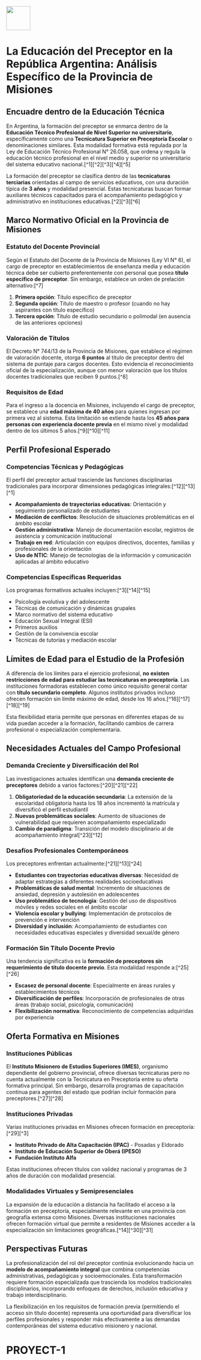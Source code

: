 <img src="https://r2cdn.perplexity.ai/pplx-full-logo-primary-dark%402x.png" style="height:64px;margin-right:32px"/>

# La Educación del Preceptor en la República Argentina: Análisis Específico de la Provincia de Misiones

## Encuadre dentro de la Educación Técnica

En Argentina, la formación del preceptor se enmarca dentro de la **Educación Técnico Profesional de Nivel Superior no universitario**, específicamente como una **Tecnicatura Superior en Preceptoría Escolar** o denominaciones similares. Esta modalidad formativa está regulada por la Ley de Educación Técnico Profesional N° 26.058, que ordena y regula la educación técnico profesional en el nivel medio y superior no universitario del sistema educativo nacional.[^1][^2][^3][^4][^5]

La formación del preceptor se clasifica dentro de las **tecnicaturas terciarias** orientadas al campo de servicios educativos, con una duración típica de **3 años** y modalidad presencial. Estas tecnicaturas buscan formar auxiliares técnicos capacitados para el acompañamiento pedagógico y administrativo en instituciones educativas.[^2][^3][^6]

## Marco Normativo Oficial en la Provincia de Misiones

### Estatuto del Docente Provincial

Según el Estatuto del Docente de la Provincia de Misiones (Ley VI N° 6), el cargo de preceptor en establecimientos de enseñanza media y educación técnica debe ser cubierto preferentemente con personal que posea **título específico de preceptor**. Sin embargo, establece un orden de prelación alternativo:[^7]

1. **Primera opción**: Título específico de preceptor
2. **Segunda opción**: Título de maestro o profesor (cuando no hay aspirantes con título específico)
3. **Tercera opción**: Título de estudio secundario o polimodal (en ausencia de las anteriores opciones)

### Valoración de Títulos

El Decreto N° 744/13 de la Provincia de Misiones, que establece el régimen de valoración docente, otorga **6 puntos** al título de preceptor dentro del sistema de puntaje para cargos docentes. Esto evidencia el reconocimiento oficial de la especialización, aunque con menor valoración que los títulos docentes tradicionales que reciben 9 puntos.[^8]

### Requisitos de Edad

Para el ingreso a la docencia en Misiones, incluyendo el cargo de preceptor, se establece una **edad máxima de 40 años** para quienes ingresan por primera vez al sistema. Esta limitación se extiende hasta los **45 años para personas con experiencia docente previa** en el mismo nivel y modalidad dentro de los últimos 5 años.[^9][^10][^11]

## Perfil Profesional Esperado

### Competencias Técnicas y Pedagógicas

El perfil del preceptor actual trasciende las funciones disciplinarias tradicionales para incorporar dimensiones pedagógicas integrales:[^12][^13][^1]

- **Acompañamiento de trayectorias educativas**: Orientación y seguimiento personalizado de estudiantes
- **Mediación de conflictos**: Resolución de situaciones problemáticas en el ámbito escolar
- **Gestión administrativa**: Manejo de documentación escolar, registros de asistencia y comunicación institucional
- **Trabajo en red**: Articulación con equipos directivos, docentes, familias y profesionales de la orientación
- **Uso de NTIC**: Manejo de tecnologías de la información y comunicación aplicadas al ámbito educativo


### Competencias Específicas Requeridas

Los programas formativos actuales incluyen:[^3][^14][^15]

- Psicología evolutiva y del adolescente
- Técnicas de comunicación y dinámicas grupales
- Marco normativo del sistema educativo
- Educación Sexual Integral (ESI)
- Primeros auxilios
- Gestión de la convivencia escolar
- Técnicas de tutorías y mediación escolar


## Límites de Edad para el Estudio de la Profesión

A diferencia de los límites para el ejercicio profesional, **no existen restricciones de edad para estudiar las tecnicaturas en preceptoría**. Las instituciones formadoras establecen como único requisito general contar con **título secundario completo**. Algunos institutos privados incluso ofrecen formación sin límite máximo de edad, desde los 16 años.[^16][^17][^18][^19]

Esta flexibilidad etaria permite que personas en diferentes etapas de su vida puedan acceder a la formación, facilitando cambios de carrera profesional o especialización complementaria.

## Necesidades Actuales del Campo Profesional

### Demanda Creciente y Diversificación del Rol

Las investigaciones actuales identifican una **demanda creciente de preceptores** debido a varios factores:[^20][^21][^22]

1. **Obligatoriedad de la educación secundaria**: La extensión de la escolaridad obligatoria hasta los 18 años incrementó la matrícula y diversificó el perfil estudiantil
2. **Nuevas problemáticas sociales**: Aumento de situaciones de vulnerabilidad que requieren acompañamiento especializado
3. **Cambio de paradigma**: Transición del modelo disciplinario al de acompañamiento integral[^23][^12]

### Desafíos Profesionales Contemporáneos

Los preceptores enfrentan actualmente:[^21][^13][^24]

- **Estudiantes con trayectorias educativas diversas**: Necesidad de adaptar estrategias a diferentes realidades socioeducativas
- **Problemáticas de salud mental**: Incremento de situaciones de ansiedad, depresión y autolesión en adolescentes
- **Uso problemático de tecnología**: Gestión del uso de dispositivos móviles y redes sociales en el ámbito escolar
- **Violencia escolar y bullying**: Implementación de protocolos de prevención e intervención
- **Diversidad y inclusión**: Acompañamiento de estudiantes con necesidades educativas especiales y diversidad sexual/de género


### Formación Sin Título Docente Previo

Una tendencia significativa es la **formación de preceptores sin requerimiento de título docente previo**. Esta modalidad responde a:[^25][^26]

- **Escasez de personal docente**: Especialmente en áreas rurales y establecimientos técnicos
- **Diversificación de perfiles**: Incorporación de profesionales de otras áreas (trabajo social, psicología, comunicación)
- **Flexibilización normativa**: Reconocimiento de competencias adquiridas por experiencia


## Oferta Formativa en Misiones

### Instituciones Públicas

El **Instituto Misionero de Estudios Superiores (IMES)**, organismo dependiente del gobierno provincial, ofrece diversas tecnicaturas pero no cuenta actualmente con la Tecnicatura en Preceptoría entre su oferta formativa principal. Sin embargo, desarrolla programas de capacitación continua para agentes del estado que podrían incluir formación para preceptores.[^27][^28]

### Instituciones Privadas

Varias instituciones privadas en Misiones ofrecen formación en preceptoría:[^29][^3]

- **Instituto Privado de Alta Capacitación (IPAC)** - Posadas y Eldorado
- **Instituto de Educación Superior de Oberá (IPESO)**
- **Fundación Instituto Alfa**

Estas instituciones ofrecen títulos con validez nacional y programas de 3 años de duración con modalidad presencial.

### Modalidades Virtuales y Semipresenciales

La expansión de la educación a distancia ha facilitado el acceso a la formación en preceptoría, especialmente relevante en una provincia con geografía extensa como Misiones. Diversas instituciones nacionales ofrecen formación virtual que permite a residentes de Misiones acceder a la especialización sin limitaciones geográficas.[^14][^30][^31]

## Perspectivas Futuras

La profesionalización del rol del preceptor continúa evolucionando hacia un **modelo de acompañamiento integral** que combina competencias administrativas, pedagógicas y socioemocionales. Esta transformación requiere formación especializada que trascienda los modelos tradicionales disciplinarios, incorporando enfoques de derechos, inclusión educativa y trabajo interdisciplinario.

La flexibilización en los requisitos de formación previa (permitiendo el acceso sin título docente) representa una oportunidad para diversificar los perfiles profesionales y responder más efectivamente a las demandas contemporáneas del sistema educativo misionero y nacional.
# PROYECT-1
